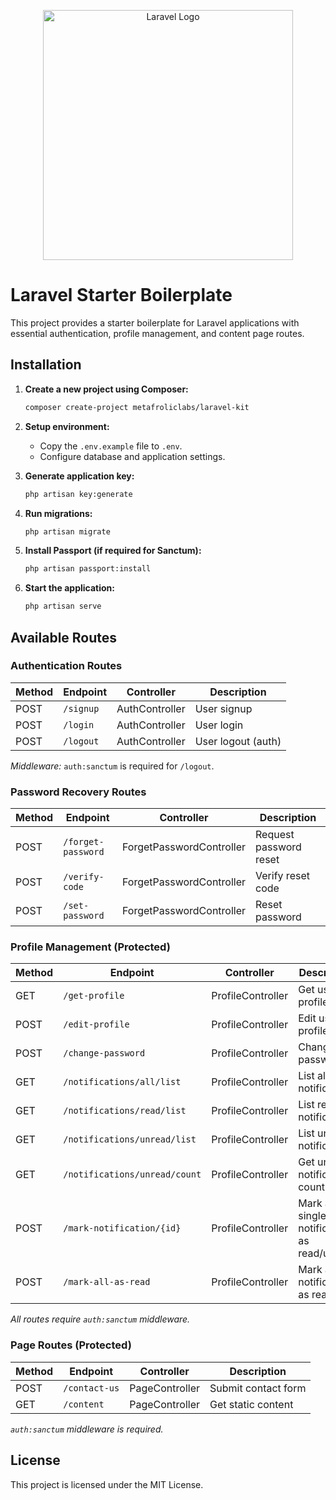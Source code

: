 <p align="center"><a href="https://laravel.com" target="_blank"><img src="https://raw.githubusercontent.com/laravel/art/master/logo-lockup/5%20SVG/2%20CMYK/1%20Full%20Color/laravel-logolockup-cmyk-red.svg" width="400" alt="Laravel Logo"></a></p>

# Laravel Starter Boilerplate

This project provides a starter boilerplate for Laravel applications with essential authentication, profile management, and content page routes.

## Installation

1. **Create a new project using Composer:**
   ```bash
   composer create-project metafroliclabs/laravel-kit
   ```

2. **Setup environment:**
   - Copy the `.env.example` file to `.env`.
   - Configure database and application settings.

3. **Generate application key:**
   ```bash
   php artisan key:generate
   ```

4. **Run migrations:**
   ```bash
   php artisan migrate
   ```

5. **Install Passport (if required for Sanctum):**
   ```bash
   php artisan passport:install
   ```

6. **Start the application:**
   ```bash
   php artisan serve
   ```

## Available Routes

### Authentication Routes

| Method | Endpoint     | Controller    | Description           |
|--------|--------------|---------------|-----------------------|
| POST   | `/signup`    | AuthController | User signup           |
| POST   | `/login`     | AuthController | User login            |
| POST   | `/logout`    | AuthController | User logout (auth)    |

*Middleware:* `auth:sanctum` is required for `/logout`.

### Password Recovery Routes

| Method | Endpoint         | Controller         | Description                |
|--------|------------------|--------------------|----------------------------|
| POST   | `/forget-password`| ForgetPasswordController | Request password reset  |
| POST   | `/verify-code`    | ForgetPasswordController | Verify reset code       |
| POST   | `/set-password`   | ForgetPasswordController | Reset password          |

### Profile Management (Protected)

| Method | Endpoint                       | Controller       | Description                       |
|--------|--------------------------------|------------------|-----------------------------------|
| GET    | `/get-profile`                 | ProfileController | Get user profile                  |
| POST   | `/edit-profile`                | ProfileController | Edit user profile                 |
| POST   | `/change-password`            | ProfileController | Change password                   |
| GET    | `/notifications/all/list`      | ProfileController | List all notifications            |
| GET    | `/notifications/read/list`     | ProfileController | List read notifications           |
| GET    | `/notifications/unread/list`   | ProfileController | List unread notifications         |
| GET    | `/notifications/unread/count`  | ProfileController | Get unread notification count     |
| POST   | `/mark-notification/{id}`      | ProfileController | Mark a single notification as read/unread|
| POST   | `/mark-all-as-read`            | ProfileController | Mark all notifications as read    |

*All routes require `auth:sanctum` middleware.*

### Page Routes (Protected)

| Method | Endpoint      | Controller    | Description         |
|--------|---------------|---------------|---------------------|
| POST   | `/contact-us` | PageController | Submit contact form |
| GET    | `/content`    | PageController | Get static content  |

*`auth:sanctum` middleware is required.*

## License

This project is licensed under the MIT License.

